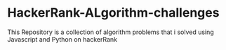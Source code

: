 # HackerRank-ALgorithm-challenges
This Repository is a collection of algorithm problems that i solved using Javascript and Python on hackerRank
